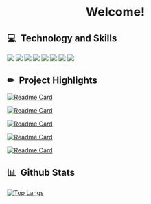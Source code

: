 <h1 align="center">Welcome!</h1>

## &#128187; &nbsp;Technology and Skills
![](https://img.shields.io/badge/Language-Python3-informational?style=for-the-badge&logo=python&color=blue)
![](https://img.shields.io/badge/Backend_Framework-Django-informational?style=for-the-badge&logo=django&color=006106)
![](https://img.shields.io/badge/Backend_Framework-Flask-informational?style=for-the-badge&logo=flask&color=ababab)
![](https://img.shields.io/badge/Language-JavaScript-informational?style=for-the-badge&logo=javascript&color=ffdd00)
![](https://img.shields.io/badge/Frontend_Framework-ReactJS-informational?style=for-the-badge&logo=react&color=4dd8ff)
![](https://img.shields.io/badge/Language-HTML5-informational?style=for-the-badge&logo=html5&color=ff6338)
![](https://img.shields.io/badge/Language-CSS3-informational?style=for-the-badge&logo=css3&color=386aff)
![](https://img.shields.io/badge/Database-SQLite-informational?style=for-the-badge&logo=sqlite&color=57a5f2)

## &#9999; &nbsp;Project Highlights
[![Readme Card](https://github-readme-stats.vercel.app/api/pin/?username=farhanazmiCS&repo=trip-planner&theme=algolia)](https://github.com/farhanazmiCS/trip-planner)

[![Readme Card](https://github-readme-stats.vercel.app/api/pin/?username=farhanazmiCS&repo=network&theme=algolia)](https://github.com/farhanazmiCS/network)

[![Readme Card](https://github-readme-stats.vercel.app/api/pin/?username=farhanazmiCS&repo=death-to-corona&theme=algolia)](https://github.com/farhanazmiCS/death-to-corona)

[![Readme Card](https://github-readme-stats.vercel.app/api/pin/?username=farhanazmiCS&repo=mail&theme=algolia)](https://github.com/farhanazmiCS/mail)

[![Readme Card](https://github-readme-stats.vercel.app/api/pin/?username=farhanazmiCS&repo=commerce&theme=algolia)](https://github.com/farhanazmiCS/commerce)

## &#128202; &nbsp;Github Stats
[![Top Langs](https://github-readme-stats.vercel.app/api/top-langs/?username=farhanazmiCS&theme=algolia)](https://github.com/farhanazmiCS/github-readme-stats)
